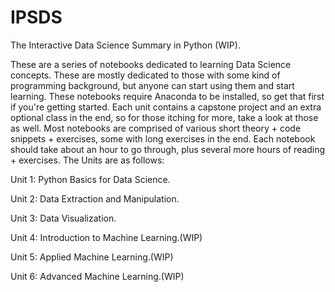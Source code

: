 # IPSDS

The Interactive Data Science Summary in Python (WIP). 

These are a series of notebooks dedicated to learning Data Science concepts. These are mostly dedicated to those with some kind of
programming background, but anyone can start using them and start learning. These notebooks require Anaconda to be installed, so 
get that first if you're getting started. Each unit contains a capstone project and an extra optional class in the end, so for those 
itching for more, take a look at those as well. Most notebooks are comprised of various short theory + code snippets + exercises, some 
with long exercises in the end. Each notebook should take about an hour to go through, plus several more hours of reading + exercises.
The Units are as follows:

Unit 1: Python Basics for Data Science.

Unit 2: Data Extraction and Manipulation.

Unit 3: Data Visualization.

Unit 4: Introduction to Machine Learning.(WIP)

Unit 5: Applied Machine Learning.(WIP)

Unit 6: Advanced Machine Learning.(WIP)
